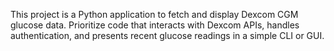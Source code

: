 <!-- Use this file to provide workspace-specific custom instructions to Copilot. For more details, visit https://code.visualstudio.com/docs/copilot/copilot-customization#_use-a-githubcopilotinstructionsmd-file -->

This project is a Python application to fetch and display Dexcom CGM glucose data. Prioritize code that interacts with Dexcom APIs, handles authentication, and presents recent glucose readings in a simple CLI or GUI.
